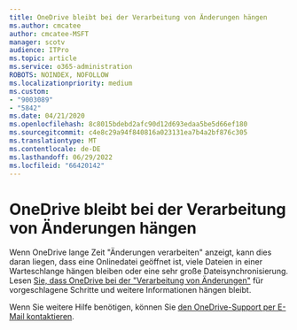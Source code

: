 ```yaml
---
title: OneDrive bleibt bei der Verarbeitung von Änderungen hängen
ms.author: cmcatee
author: cmcatee-MSFT
manager: scotv
audience: ITPro
ms.topic: article
ms.service: o365-administration
ROBOTS: NOINDEX, NOFOLLOW
ms.localizationpriority: medium
ms.custom:
- "9003089"
- "5842"
ms.date: 04/21/2020
ms.openlocfilehash: 8c8015bdebd2afc90d12d693edaa5be5d66ef180
ms.sourcegitcommit: c4e8c29a94f840816a023131ea7b4a2bf876c305
ms.translationtype: MT
ms.contentlocale: de-DE
ms.lasthandoff: 06/29/2022
ms.locfileid: "66420142"
---
```

# <a name="onedrive-is-stuck-on-processing-changes"></a>OneDrive bleibt bei der Verarbeitung von Änderungen hängen

Wenn OneDrive lange Zeit "Änderungen verarbeiten" anzeigt, kann dies daran liegen, dass eine Onlinedatei geöffnet ist, viele Dateien in einer Warteschlange hängen bleiben oder eine sehr große Dateisynchronisierung. Lesen  [Sie, dass OneDrive bei der "Verarbeitung von Änderungen"](https://support.office.com/article/onedrive-is-stuck-on-processing-changes-b386b813-9b66-4e47-8c4c-2b45533edccd) für vorgeschlagene Schritte und weitere Informationen hängen bleibt.

Wenn Sie weitere Hilfe benötigen, können Sie  [den OneDrive-Support per E-Mail kontaktieren](https://go.microsoft.com/fwlink/p/?LinkId=528676).